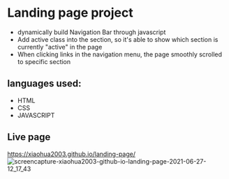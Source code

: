 # Landing page project

- dynamically build Navigation Bar through javascript
- Add active class into the section, so it's able to show which section is currently "active" in the page
- When clicking links in the navigation menu, the page smoothly scrolled to specific section

## languages used:

- HTML
- CSS
- JAVASCRIPT
## Live page
https://xiaohua2003.github.io/landing-page/
![screencapture-xiaohua2003-github-io-landing-page-2021-06-27-12_17_43](https://user-images.githubusercontent.com/72715756/123555246-c2718e00-d741-11eb-920d-7ca7bbd87db0.png)
